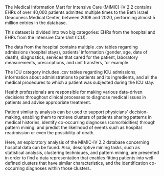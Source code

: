 The Medical Information Mart for Intensive Care (MIMIC)-IV 2.2 contains EHRs of over 40,000 patients admitted multiple times to the Beth Israel Deaconess Medical Center, between 2008 and 2020, performing almost 5 million entries in the database.

This dataset is divided into two big categories: EHRs from the hospital and EHRs from the Intensive Care Unit (ICU).

The data from the hospital contains multiple .csv tables regarding admissions (hospital stays), patients’ information (gender, age, date of death), diagnostics, services that cared for the patient, laboratory measurements, prescriptions, and unit transfers, for example. 

The ICU category includes .csv tables regarding ICU admissions, information about administrations to patients and its ingredients, and all the medical procedures to which a patient was subjected during the ICU stay.

Health professionals are responsible for making various data-driven decisions throughout clinical processes to diagnose medical issues in patients and advise appropriate treatment.

Patient similarity analysis can be used to support physicians' decision-making, enabling them to retrieve clusters of patients sharing patterns in medical histories, identify co-occurring diagnoses (comorbidities) through pattern mining, and predict the likelihood of events such as hospital readmission or even the possibility of death.

Here, an exploratory analysis of the MIMIC-IV 2.2 database concerning hospital data can be found.
Also, descriptive mining tasks, such as statistical analysis, clustering techniques, and pattern mining, are presented in order to find a data representation that enables fitting patients into well-defined clusters that have similar characteristics, and the identification co-occurring diagnoses within those clusters.





